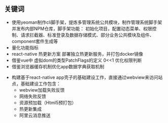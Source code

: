 ## 关键词
- 使用yeoman制作cli脚手架，提炼多管理系统公共模块，制作管理系统脚手架并发布内部NPM仓库，脚手架功能： 初始化项目，配置动态菜单、权限控制、请求拦截器、标准登录及数据存储模式、部分业务公共模块及组件、component套件生成等
- 量化功能指标
- react-native 热更新方案  部署独立热更新服务，并打包docker镜像
- 借鉴vue中 虚拟dom的类型PatchFlags的定义 0<<1 优化权限判断
- 借鉴浏览器缓存机制优化app数据字典获取机制
<!-- - 制作rn插件，js和native交互，反射~ -->
- 构建基于react-native app壳子的基础建设工作，直接通过webview来访问站点，基础建设工作包含：
  - webview加载失败反馈
  - 网络失败反馈
  - 资源预加载（Html5预打包）
  - 热更新集成
  - 阿里云消息推送